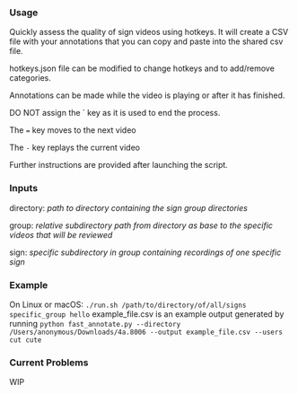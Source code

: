 ### Usage

Quickly assess the quality of sign videos using hotkeys.
It will create a CSV file with your annotations that you can copy and paste into the shared csv file.

hotkeys.json file can be modified to change hotkeys and to add/remove categories.

Annotations can be made while the video is playing or after it has finished.

DO NOT assign the  \`  key as it is used to end the process.

The `=` key moves to the next video

The `-` key replays the current video

Further instructions are provided after launching the script.

### Inputs
directory: _path to directory containing the sign group directories_

group: _relative subdirectory path from directory as base to the specific videos that will be reviewed_

sign: _specific subdirectory in group containing recordings of one specific sign_

### Example
On Linux or macOS:
`./run.sh /path/to/directory/of/all/signs specific_group hello`
example_file.csv is an example output generated by running `python fast_annotate.py --directory /Users/anonymous/Downloads/4a.8006 --output example_file.csv --users cut cute`


### Current Problems

WIP

